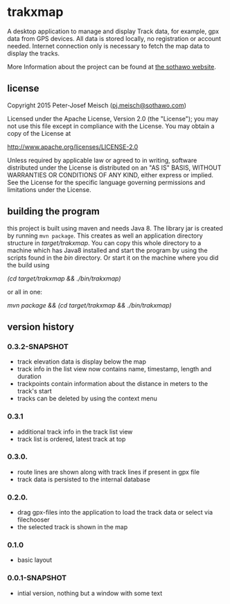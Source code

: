 # trakxmap

A desktop application to manage and display Track data, for example, gpx data from GPS devices. All data is stored
locally, no registration or account needed. Internet connection only is necessary to fetch the map data to display
the tracks.

More Information about the project can be found at [the sothawo website](http://www.sothawo.com/projects/trakxmap/).

## license

 Copyright 2015 Peter-Josef Meisch (pj.meisch@sothawo.com)

   Licensed under the Apache License, Version 2.0 (the "License");
   you may not use this file except in compliance with the License.
   You may obtain a copy of the License at

   http://www.apache.org/licenses/LICENSE-2.0

   Unless required by applicable law or agreed to in writing, software
   distributed under the License is distributed on an "AS IS" BASIS,
   WITHOUT WARRANTIES OR CONDITIONS OF ANY KIND, either express or implied.
   See the License for the specific language governing permissions and
   limitations under the License.

## building the program

this project is built using maven and needs Java 8. The library jar is created by running `mvn package`. This creates
 as well an application directory structure in _target/trakxmap_. You can copy this whole directory to a machine
 which has Java8 installed and start the program by using the scripts found in the _bin_ directory. Or start it on
 the machine where you did the build  using

_(cd target/trakxmap && ./bin/trakxmap)_

or all in one:

_mvn package && (cd target/trakxmap && ./bin/trakxmap)_


## version history

### 0.3.2-SNAPSHOT

* track elevation data is display below the map
* track info in the list view now contains name, timestamp, length and duration
* trackpoints contain information about the distance in meters to the track's start
* tracks can be deleted by using the context menu

### 0.3.1

* additional track info in the track list view
* track list is ordered, latest track at top

### 0.3.0.

* route lines are shown along with track lines if present in gpx file
* track data is persisted to the internal database

### 0.2.0.

* drag gpx-files into the application to load the track data or select via filechooser
* the selected track is shown in the map

### 0.1.0

* basic layout

### 0.0.1-SNAPSHOT

* intial version, nothing but a window with some text

